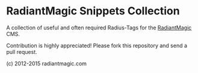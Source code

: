 # RadiantMagic Snippets Collection

A collection of useful and often required Radius-Tags for the [RadiantMagic](https://radiantmagic.com/) CMS.

Contribution is highly appreciated! Please fork this repository and send a pull request.

(c) 2012-2015 radiantmagic.com